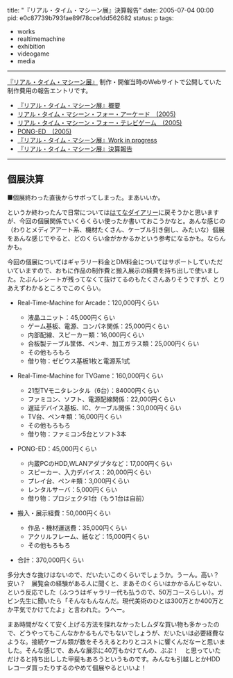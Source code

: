 title: "『リアル・タイム・マシーン展』決算報告"
date: 2005-07-04 00:00
pid: e0c87739b793fae89f78cce1dd562682
status: p
tags:
- works
- realtimemachine
- exhibition
- videogame
- media
---

[『リアル・タイム・マシーン展』](/2005/07/04/3_works/exhibition/real-time-machine-exhibition/) 制作・開催当時のWebサイトで公開していた制作費用の報告エントリです。

- [『リアル・タイム・マシーン展』概要](/2005/07/04/3_works/exhibition/real-time-machine-exhibition/)
- [リアル・タイム・マシーン・フォー・アーケード　\(2005\)](/2005/07/04/3_works/real-time-machine-for-arcade/)
- [リアル・タイム・マシーン・フォー・テレビゲーム　\(2005\)](/2005/07/04/3_works/real-time-machine-for-tv-game/)
- [PONG-ED　\(2005\)](/2005/07/04/3_works/pong-ed/)
- [『リアル・タイム・マシーン展』Work in progress](/2005/07/04/3_works/exhibition/work-in-progress/)
- [『リアル・タイム・マシーン展』決算報告](/2005/07/04/3_works/exhibition/financial-report/)

---

## 個展決算

■個展終わった直後からサボってしまった。まあいいか。

というか終わったんで日常については[はてなダイアリー](http://d.hatena.ne.jp/dotimpact/)に戻そうかと思いますが、今回の個展関係でいくらくらい使ったか書いておこうかなと。あんな感じの（わりとメディアアート系、機材たくさん、ケーブル引き倒し、みたいな）個展をあんな感じでやると、どのくらい金がかかるかという参考になるかも。ならんかも。

今回の個展についてはギャラリー料金とDM料金についてはサポートしていただいていますので、おもに作品の制作費と搬入展示の経費を持ち出しで使いました。たぶんレシートが残ってなくて抜けてるのもたくさんありそうですが、とりあえずわかるところでこのくらい。

- Real-Time-Machine for Arcade：120,000円くらい
  - 液晶ユニット：45,000円くらい
  - ゲーム基板、電源、コンパネ関係：25,000円くらい
  - 内部配線、スピーカー類：16,000円くらい
  - 合板製テーブル筐体、ペンキ、加工ガラス類：25,000円くらい
  - その他もろもろ
  - 借り物：ゼビウス基板1枚と電源系1式

- Real-Time-Machine for TVGame：160,000円くらい
  - 21型TVモニタレンタル（6台）：84000円くらい
  - ファミコン、ソフト、電源配線関係：22,000円くらい
  - 遅延デバイス基板、IC、ケーブル関係：30,000円くらい
  - TV台、ペンキ類：16,000円くらい
  - その他もろもろ
  - 借り物：ファミコン5台とソフト3本

- PONG-ED：45,000円くらい
  - 内蔵PCのHDD,WLANアダプタなど：17,000円くらい
  - スピーカー、入力デバイス：20,000円くらい
  - プレイ台、ペンキ類：3,000円くらい
  - レンタルサーバ：5,000円くらい
  - 借り物：プロジェクタ1台（もう1台は自前）

- 搬入・展示経費：50,000円くらい
  - 作品・機材運送費：35,000円くらい
  - アクリルフレーム、紙など：15,000円くらい
  - その他もろもろ

- 合計：370,000円くらい

多分大きな抜けはないので、だいたいこのくらいでしょうか。うーん。高い？　安い？　展覧会の経験がある人に聞くと、まあそのくらいはかかるんじゃない、という反応でした（ふつうはギャラリー代も払うので、50万コースらしい）。ガビン先生に聞いたら「そんなもんなんだ。現代美術のひとは300万とか400万とか平気でかけてたよ」と言われた。うへー。

まあ時間がなくて安く上げる方法を探れなかったしムダな買い物も多かったので、どうやってもこんなかかるもんでもないでしょうが、だいたいは必要経費なような。接続ケーブル類が数をそろえるとわりとコストに響くんだなーと思いました。そんな感じで、あんな展示に40万もかけてんの、ぷぷ！　と思っていただけると持ち出しした甲斐もあろうというものです。みんなも引越しとかHDDレコーダ買ったりするのやめて個展やるといいよ！
